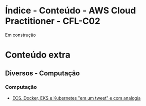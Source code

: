 # Índice - Conteúdo - AWS Cloud Practitioner - CFL-C02

Em construção


# Conteúdo extra
## Diversos - Computação
### Computação
- [ECS, Docker, EKS e Kubernetes "em um tweet" e com analogia](https://github.com/millena84/aws-cfl-c02-pt-br/blob/main/extras/ecs-docker-eks-k8s-em-1-tweet.md)
